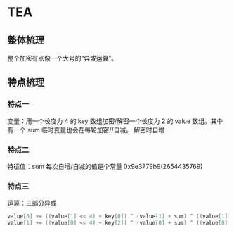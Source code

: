 # TEA
## 整体梳理
整个加密有点像一个大号的“异或运算”。

## 特点梳理
### 特点一
变量：用一个长度为 4 的 key 数组加密/解密一个长度为 2 的 value 数组。其中有一个 sum 临时变量也会在每轮加密//自减。
解密时自增
### 特点二
特征值：sum 每次自增/自减的值是个常量 0x9e3779b9(2654435769)

### 特点三
运算：三部分异或
```c
value[0] += ((value[1] << 4) + key[0]) ^ (value[1] + sum) ^ ((value[1] >> 5) + key[1]);
value[1] += ((value[0] << 4) + key[2]) ^ (value[0] + sum) ^ ((value[0] >> 5) + key[3]);
```
